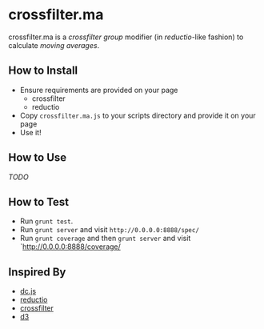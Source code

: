 crossfilter.ma
=====

crossfilter.ma is a _crossfilter group_ modifier (in _reductio_-like fashion) to calculate _moving averages_.


How to Install
----

- Ensure requirements are provided on your page
  - crossfilter
  - reductio
- Copy `crossfilter.ma.js` to your scripts directory and provide it on your page
- Use it!


How to Use
----

_TODO_


How to Test
----

- Run `grunt test`.
- Run `grunt server` and visit `http://0.0.0.0:8888/spec/`
- Run `grunt coverage` and then `grunt server` and visit `http://0.0.0.0:8888/coverage/


Inspired By
----

- [dc.js](dc-js.github.io/dc.js/)
- [reductio](https://github.com/esjewett/reductio)
- [crossfilter](https://github.com/square/crossfilter)
- [d3](d3js.org)
